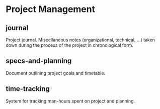 Project Management
==================

journal
-------

Project  journal. Miscellaneous notes  (organizational, technical,  ...) taken
down during the process of the project in chronological form.

specs-and-planning
------------------

Document outlining project goals and timetable.

time-tracking
-------------

System for tracking man-hours spent on project and planning.
